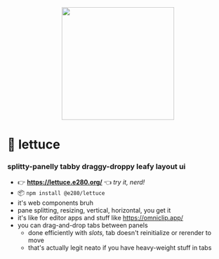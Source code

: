 
<div align="center"><img alt="" width=256 src="./assets/lettuce.avif"/></div>

# 🥬 lettuce

### splitty-panelly tabby draggy-droppy leafy layout ui

- 👉 **https://lettuce.e280.org/** 👈 *try it, nerd!*
- 📦 `npm install @e280/lettuce`
- it's web components bruh
- pane splitting, resizing, vertical, horizontal, you get it
- it's like for editor apps and stuff like https://omniclip.app/
- you can drag-and-drop tabs between panels
	- done efficiently with *slots,* tab doesn't reinitialize or rerender to move
	- that's actually legit neato if you have heavy-weight stuff in tabs

